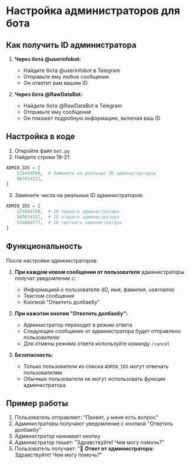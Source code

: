 # Настройка администраторов для бота

## Как получить ID администратора

1. **Через бота @userinfobot:**
   - Найдите бота @userinfobot в Telegram
   - Отправьте ему любое сообщение
   - Он ответит вам вашим ID

2. **Через бота @RawDataBot:**
   - Найдите бота @RawDataBot в Telegram
   - Отправьте ему сообщение
   - Он покажет подробную информацию, включая ваш ID

## Настройка в коде

1. Откройте файл `bot.py`
2. Найдите строки 18-21:
```python
ADMIN_IDS = [
    123456789,  # Замените на реальные ID администраторов
    987654321,
]
```

3. Замените числа на реальные ID администраторов:
```python
ADMIN_IDS = [
    123456789,  # ID первого администратора
    987654321,  # ID второго администратора
    555666777,  # ID третьего администратора
]
```

## Функциональность

После настройки администраторов:

1. **При каждом новом сообщении от пользователя** администраторы получат уведомление с:
   - Информацией о пользователе (ID, имя, фамилия, username)
   - Текстом сообщения
   - Кнопкой "Ответить долбаебу"

2. **При нажатии кнопки "Ответить долбаебу":**
   - Администратор переходит в режим ответа
   - Следующее сообщение от администратора будет отправлено пользователю
   - Для отмены режима ответа используйте команду `/cancel`

3. **Безопасность:**
   - Только пользователи из списка `ADMIN_IDS` могут отвечать пользователям
   - Обычные пользователи не могут использовать функции администратора

## Пример работы

1. Пользователь отправляет: "Привет, у меня есть вопрос"
2. Администраторы получают уведомление с кнопкой "Ответить долбаебу"
3. Администратор нажимает кнопку
4. Администратор пишет: "Здравствуйте! Чем могу помочь?"
5. Пользователь получает: "💬 **Ответ от администратора:** Здравствуйте! Чем могу помочь?"
